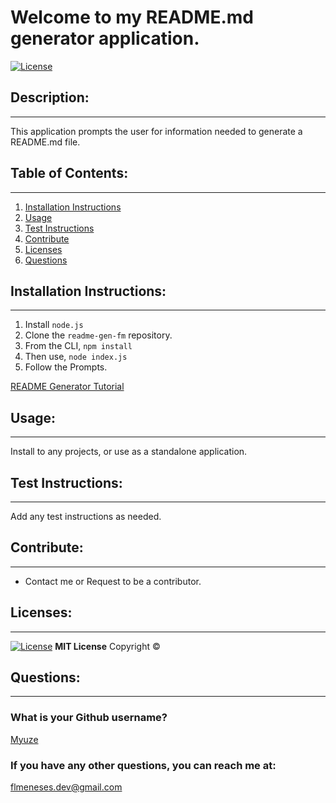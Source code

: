 # Welcome to my README.md generator application.
[![License](https://img.shields.io/badge/License-MIT-yellow.svg)](https://opensource.org/licenses/MIT)

## Description:

---
This application prompts the user for information needed to generate a README.md file.

## Table of Contents:

---
1. [Installation Instructions](#installation-instructions)
2. [Usage](#usage)
3. [Test Instructions](#test-instructions)
4. [Contribute](#contribute)
5. [Licenses](#licenses)
6. [Questions](#questions)

## Installation Instructions:

---
1. Install `node.js`
2. Clone the `readme-gen-fm` repository.
3. From the CLI, `npm install`
4. Then use, `node index.js`
5. Follow the Prompts.

[README Generator Tutorial](https://drive.google.com/file/d/1pBRzF0Tgyw9oXvJ6FKDOLTUCIuDQo5aK/view)

## Usage:

---
Install to any projects, or use as a standalone application.

## Test Instructions:

---
Add any test instructions as needed.

## Contribute:

---
- Contact me or Request to be a contributor.

## Licenses:

---
[![License](https://img.shields.io/badge/License-MIT-yellow.svg)](https://opensource.org/licenses/MIT)
**MIT License**
Copyright &#169; <YEAR> <NAME>

## Questions:

---

### What is your Github username?

[Myuze](https://github.com/Myuze)

### If you have any other questions, you can reach me at:

[flmeneses.dev@gmail.com](mailto:flmeneses.dev@gmail.com)
